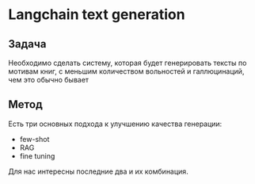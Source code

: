 # Langchain text generation

## Задача

Необходимо сделать систему, которая будет генерировать тексты по мотивам книг,
с меньшим количеством вольностей и галлюцинаций, чем это обычно бывает

## Метод

Есть три основных подхода к улучшению качества генерации:

- few-shot
- RAG
- fine tuning

Для нас интересны последние два и их комбинация.
